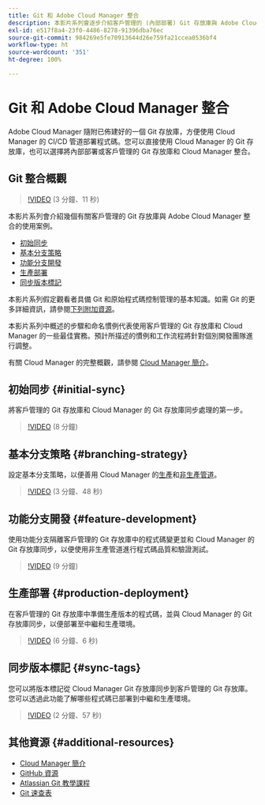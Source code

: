 ```yaml
---
title: Git 和 Adobe Cloud Manager 整合
description: 本影片系列會逐步介紹客戶管理的 (內部部署) Git 存放庫與 Adobe Cloud Manager 的設定和整合。
exl-id: e517f8a4-23f0-4486-8278-91396dba76ec
source-git-commit: 984269e5fe70913644d26e759fa21ccea0536bf4
workflow-type: ht
source-wordcount: '351'
ht-degree: 100%

---
```



# Git 和 Adobe Cloud Manager 整合

Adobe Cloud Manager 隨附已佈建好的一個 Git 存放庫，方便使用 Cloud Manager 的 CI/CD 管道部署程式碼。您可以直接使用 Cloud Manager 的 Git 存放庫，也可以選擇將內部部署或客戶管理的 Git 存放庫和 Cloud Manager 整合。

## Git 整合概觀

>[!VIDEO](https://video.tv.adobe.com/v/28710/) (3 分鐘、11 秒)

本影片系列會介紹幾個有關客戶管理的 Git 存放庫與 Adobe Cloud Manager 整合的使用案例。

* [初始同步](#initial-sync)
* [基本分支策略](#branching-strategy)
* [功能分支開發](#feature-development)
* [生產部署](#production-deployment)
* [同步版本標記](#sync-tags)

本影片系列假定觀看者具備 Git 和原始程式碼控制管理的基本知識。如需 Git 的更多詳細資訊，請參閱[下列附加資源](#additional-resources)。

本影片系列中概述的步驟和命名慣例代表使用客戶管理的 Git 存放庫和 Cloud Manager 的一些最佳實務。預計所描述的慣例和工作流程將針對個別開發團隊進行調整。

有關 Cloud Manager 的完整概觀，請參閱 [Cloud Manager 簡介](/help/introduction.md)。

## 初始同步 {#initial-sync}

將客戶管理的 Git 存放庫和 Cloud Manager 的 Git 存放庫同步處理的第一步。

>[!VIDEO](https://video.tv.adobe.com/v/28711/?quality=12) (8 分鐘)

## 基本分支策略 {#branching-strategy}

設定基本分支策略，以便善用 Cloud Manager 的[生產](/help/using/production-pipelines.md)和[非生產管道](/help/using/non-production-pipelines.md)。

>[!VIDEO](https://video.tv.adobe.com/v/28712/?quality=12) (3 分鐘、48 秒)

## 功能分支開發 {#feature-development}

使用功能分支隔離客戶管理的 Git 存放庫中的程式碼變更並和 Cloud Manager 的 Git 存放庫同步，以便使用非生產管道進行程式碼品質和驗證測試。

>[!VIDEO](https://video.tv.adobe.com/v/28723/?quality=12) (9 分鐘)

## 生產部署 {#production-deployment}

在客戶管理的 Git 存放庫中準備生產版本的程式碼，並與 Cloud Manager 的 Git 存放庫同步，以便部署至中繼和生產環境。

>[!VIDEO](https://video.tv.adobe.com/v/28724/?quality=12) (6 分鐘、6 秒)

## 同步版本標記 {#sync-tags}

您可以將版本標記從 Cloud Manager Git 存放庫同步到客戶管理的 Git 存放庫。您可以透過此功能了解哪些程式碼已部署到中繼和生產環境。

>[!VIDEO](https://video.tv.adobe.com/v/28725/?quality=12) (2 分鐘、57 秒)

## 其他資源 {#additional-resources}

* [Cloud Manager 簡介](/help/introduction.md)
* [GitHub 資源](https://docs.github.com/en/get-started/getting-started-with-git/set-up-git)
* [Atlassian Git 教學課程](https://www.atlassian.com/git/tutorials/what-is-version-control)
* [Git 速查表](https://education.github.com/git-cheat-sheet-education.pdf)
